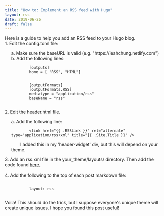 ```yaml
---
title: "How to: Implement an RSS feed with Hugo"
layout: rss
date: 2019-06-26
draft: false
---
```


<p>Here is a guide to help you add an RSS feed to your Hugo blog.
<br>
1. Edit the config.toml file:
<p style="margin-left: 20px">a. Make sure the baseURL is valid (e.g. "https://leahchung.netlify.com")<br>
b. Add the following lines:<br>
	<code>
		[outputs]  
		home = [ "RSS", "HTML"]<br><br>
		[outputFormats]
		[outputFormats.RSS]
		mediatype = "application/rss"
		baseName = "rss"
	</code>
</p>
2. Edit the header.html file.
<p style="margin-left: 20px">a. Add the following line: <br>
	<code>
		&lt;link href="{{ .RSSLink }}" rel="alternate" type="application/rss+xml" title="{{ .Site.Title }}" /&gt;<br>
	</code>
	I added this in my 'header-widget' div, but this will depend on your theme.
</p>
3. Add an rss.xml file in the your_theme/layouts/ directory.  
Then add the code found <a href="https://gohugo.io/templates/rss/#the-embedded-rss-xml">here.</a>
<br>
<br>
4. Add the following to the top of each post markdown file:  
<p style="margin-left: 20px">
	<code>
		layout: rss
	</code>
</p>
Voila! This should do the trick, but I suppose everyone's unique theme will create unique issues.  
I hope you found this post useful!
<br>
<br>
<br>
</p>
